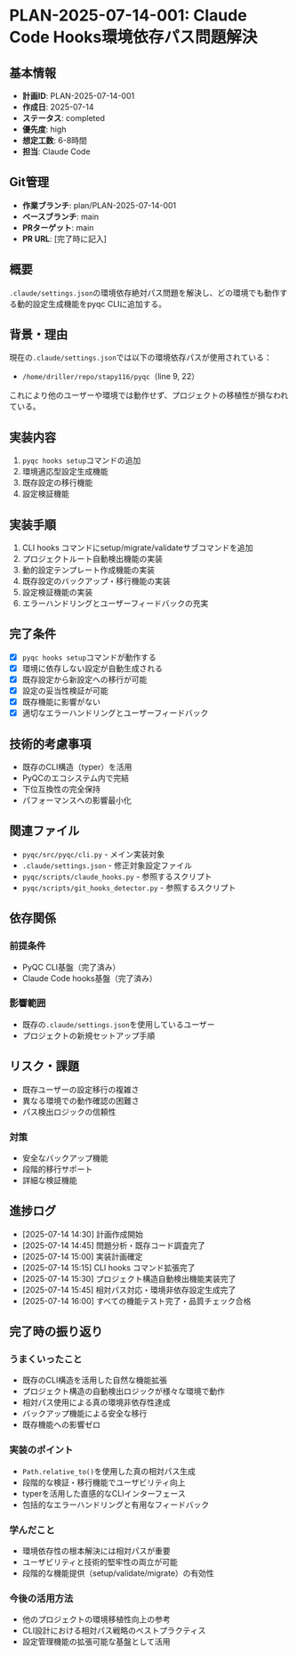 # PLAN-2025-07-14-001: Claude Code Hooks環境依存パス問題解決

## 基本情報
- **計画ID**: PLAN-2025-07-14-001
- **作成日**: 2025-07-14
- **ステータス**: completed
- **優先度**: high
- **想定工数**: 6-8時間
- **担当**: Claude Code

## Git管理
- **作業ブランチ**: plan/PLAN-2025-07-14-001
- **ベースブランチ**: main
- **PRターゲット**: main
- **PR URL**: [完了時に記入]

## 概要
`.claude/settings.json`の環境依存絶対パス問題を解決し、どの環境でも動作する動的設定生成機能をpyqc CLIに追加する。

## 背景・理由
現在の`.claude/settings.json`では以下の環境依存パスが使用されている：
- `/home/driller/repo/stapy116/pyqc`（line 9, 22）

これにより他のユーザーや環境では動作せず、プロジェクトの移植性が損なわれている。

## 実装内容
1. `pyqc hooks setup`コマンドの追加
2. 環境適応型設定生成機能
3. 既存設定の移行機能
4. 設定検証機能

## 実装手順
1. CLI hooks コマンドにsetup/migrate/validateサブコマンドを追加
2. プロジェクトルート自動検出機能の実装
3. 動的設定テンプレート作成機能の実装
4. 既存設定のバックアップ・移行機能の実装
5. 設定検証機能の実装
6. エラーハンドリングとユーザーフィードバックの充実

## 完了条件
- [x] `pyqc hooks setup`コマンドが動作する
- [x] 環境に依存しない設定が自動生成される
- [x] 既存設定から新設定への移行が可能
- [x] 設定の妥当性検証が可能
- [x] 既存機能に影響がない
- [x] 適切なエラーハンドリングとユーザーフィードバック

## 技術的考慮事項
- 既存のCLI構造（typer）を活用
- PyQCのエコシステム内で完結
- 下位互換性の完全保持
- パフォーマンスへの影響最小化

## 関連ファイル
- `pyqc/src/pyqc/cli.py` - メイン実装対象
- `.claude/settings.json` - 修正対象設定ファイル
- `pyqc/scripts/claude_hooks.py` - 参照するスクリプト
- `pyqc/scripts/git_hooks_detector.py` - 参照するスクリプト

## 依存関係
### 前提条件
- PyQC CLI基盤（完了済み）
- Claude Code hooks基盤（完了済み）

### 影響範囲
- 既存の`.claude/settings.json`を使用しているユーザー
- プロジェクトの新規セットアップ手順

## リスク・課題
- 既存ユーザーの設定移行の複雑さ
- 異なる環境での動作確認の困難さ
- パス検出ロジックの信頼性

### 対策
- 安全なバックアップ機能
- 段階的移行サポート
- 詳細な検証機能

## 進捗ログ
- [2025-07-14 14:30] 計画作成開始
- [2025-07-14 14:45] 問題分析・既存コード調査完了
- [2025-07-14 15:00] 実装計画確定
- [2025-07-14 15:15] CLI hooks コマンド拡張完了
- [2025-07-14 15:30] プロジェクト構造自動検出機能実装完了
- [2025-07-14 15:45] 相対パス対応・環境非依存設定生成完了
- [2025-07-14 16:00] すべての機能テスト完了・品質チェック合格

## 完了時の振り返り

### うまくいったこと
- 既存のCLI構造を活用した自然な機能拡張
- プロジェクト構造の自動検出ロジックが様々な環境で動作
- 相対パス使用による真の環境非依存性達成
- バックアップ機能による安全な移行
- 既存機能への影響ゼロ

### 実装のポイント
- `Path.relative_to()`を使用した真の相対パス生成
- 段階的な検証・移行機能でユーザビリティ向上
- typerを活用した直感的なCLIインターフェース
- 包括的なエラーハンドリングと有用なフィードバック

### 学んだこと
- 環境依存性の根本解決には相対パスが重要
- ユーザビリティと技術的堅牢性の両立が可能
- 段階的な機能提供（setup/validate/migrate）の有効性

### 今後の活用方法
- 他のプロジェクトの環境移植性向上の参考
- CLI設計における相対パス戦略のベストプラクティス
- 設定管理機能の拡張可能な基盤として活用